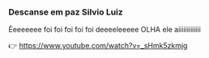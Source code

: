 ### Descanse em paz Silvio Luiz

Éeeeeeee foi foi foi foi foi deeeeleeeee OLHA ele aiiiiiiiiiiiii

👉 https://www.youtube.com/watch?v=_sHmk5zkmjg
